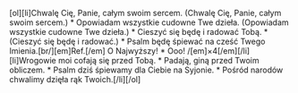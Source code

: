 [ol][li]Chwalę Cię, Panie, całym swoim sercem. (Chwalę Cię, Panie, całym swoim sercem.) * Opowiadam wszystkie cudowne Twe dzieła. (Opowiadam wszystkie cudowne Twe dzieła.) * Cieszyć się będę i radować Tobą. * (Cieszyć się będę i radować.) * Psalm będę śpiewać na cześć Twego Imienia.[br/][em]Ref.[/em] O Najwyższy! * Ooo! /[em]×4[/em][/li][li]Wrogowie moi cofają się przed Tobą. * Padają, giną przed Twoim obliczem. * Psalm dziś śpiewamy dla Ciebie na Syjonie. * Pośród narodów chwalimy dzięła rąk Twoich.[/li][/ol]
